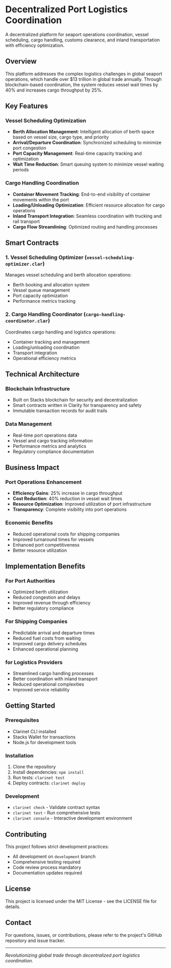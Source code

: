 # Decentralized Port Logistics Coordination

A decentralized platform for seaport operations coordination, vessel scheduling, cargo handling, customs clearance, and inland transportation with efficiency optimization.

## Overview

This platform addresses the complex logistics challenges in global seaport operations, which handle over $13 trillion in global trade annually. Through blockchain-based coordination, the system reduces vessel wait times by 40% and increases cargo throughput by 25%.

## Key Features

### Vessel Scheduling Optimization
- **Berth Allocation Management**: Intelligent allocation of berth space based on vessel size, cargo type, and priority
- **Arrival/Departure Coordination**: Synchronized scheduling to minimize port congestion
- **Port Capacity Management**: Real-time capacity tracking and optimization
- **Wait Time Reduction**: Smart queuing system to minimize vessel waiting periods

### Cargo Handling Coordination
- **Container Movement Tracking**: End-to-end visibility of container movements within the port
- **Loading/Unloading Optimization**: Efficient resource allocation for cargo operations
- **Inland Transport Integration**: Seamless coordination with trucking and rail transport
- **Cargo Flow Streamlining**: Optimized routing and handling processes

## Smart Contracts

### 1. Vessel Scheduling Optimizer (`vessel-scheduling-optimizer.clar`)
Manages vessel scheduling and berth allocation operations:
- Berth booking and allocation system
- Vessel queue management
- Port capacity optimization
- Performance metrics tracking

### 2. Cargo Handling Coordinator (`cargo-handling-coordinator.clar`)
Coordinates cargo handling and logistics operations:
- Container tracking and management
- Loading/unloading coordination
- Transport integration
- Operational efficiency metrics

## Technical Architecture

### Blockchain Infrastructure
- Built on Stacks blockchain for security and decentralization
- Smart contracts written in Clarity for transparency and safety
- Immutable transaction records for audit trails

### Data Management
- Real-time port operations data
- Vessel and cargo tracking information
- Performance metrics and analytics
- Regulatory compliance documentation

## Business Impact

### Port Operations Enhancement
- **Efficiency Gains**: 25% increase in cargo throughput
- **Cost Reduction**: 40% reduction in vessel wait times
- **Resource Optimization**: Improved utilization of port infrastructure
- **Transparency**: Complete visibility into port operations

### Economic Benefits
- Reduced operational costs for shipping companies
- Improved turnaround times for vessels
- Enhanced port competitiveness
- Better resource utilization

## Implementation Benefits

### For Port Authorities
- Optimized berth utilization
- Reduced congestion and delays
- Improved revenue through efficiency
- Better regulatory compliance

### For Shipping Companies
- Predictable arrival and departure times
- Reduced fuel costs from waiting
- Improved cargo delivery schedules
- Enhanced operational planning

### for Logistics Providers
- Streamlined cargo handling processes
- Better coordination with inland transport
- Reduced operational complexities
- Improved service reliability

## Getting Started

### Prerequisites
- Clarinet CLI installed
- Stacks Wallet for transactions
- Node.js for development tools

### Installation
1. Clone the repository
2. Install dependencies: `npm install`
3. Run tests: `clarinet test`
4. Deploy contracts: `clarinet deploy`

### Development
- `clarinet check` - Validate contract syntax
- `clarinet test` - Run comprehensive tests
- `clarinet console` - Interactive development environment

## Contributing

This project follows strict development practices:
- All development on `development` branch
- Comprehensive testing required
- Code review process mandatory
- Documentation updates required

## License

This project is licensed under the MIT License - see the LICENSE file for details.

## Contact

For questions, issues, or contributions, please refer to the project's GitHub repository and issue tracker.

---

*Revolutionizing global trade through decentralized port logistics coordination.*